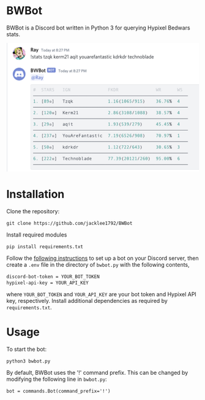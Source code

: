 # BWBot
BWBot is a Discord bot written in Python 3 for querying Hypixel Bedwars stats.

![Screenshot](screenshot.png)

# Installation
Clone the repository:
```
git clone https://github.com/jacklee1792/BWBot
```
Install required modules
```
pip install requirements.txt
```
Follow the [following instructions](https://github.com/reactiflux/discord-irc/wiki/Creating-a-discord-bot-&-getting-a-token) to
set up a bot on your Discord server, then create a `.env` file in the directory of `bwbot.py` with the following contents,
```
discord-bot-token = YOUR_BOT_TOKEN
hypixel-api-key = YOUR_API_KEY
```

where `YOUR_BOT_TOKEN` and `YOUR_API_KEY` are your bot token and Hypixel API key, respectively. Install additional dependencies as required by `requirements.txt`.

# Usage

To start the bot:
```
python3 bwbot.py
```

By default, BWBot uses the '!' command prefix. This can be changed by modifying the following line in `bwbot.py`:
```
bot = commands.Bot(command_prefix='!')
```
